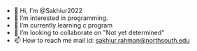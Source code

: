 - 👋 Hi, I’m @Sakhiur2022
- 👀 I’m interested in programming.
- 🌱 I’m currently learning c program
- 💞️ I’m looking to collaborate on "Not yet determined"
- 📫 How to reach me mail id: sakhiur.rahman@northsouth.edu

<!---
Sakhiur2022/Sakhiur2022 is a ✨ special ✨ repository because its `README.md` (this file) appears on your GitHub profile.
You can click the Preview link to take a look at your changes.
--->
